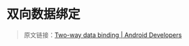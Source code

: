 # 双向数据绑定
> 原文链接：[Two-way data binding  |  Android Developers](https://developer.android.google.cn/topic/libraries/data-binding/two-way)


